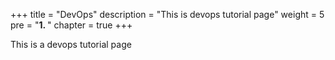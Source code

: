 +++
title = "DevOps"
description = "This is devops tutorial page"
weight = 5 
pre = "<b>1. </b>"
chapter = true
+++

This is a devops tutorial page

